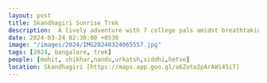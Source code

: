 ```yaml
---
layout: post
title: Skandhagiri Sunrise Trek
description:  A lively adventure with 7 college pals amidst breathtaking landscapes. The two-hour ascent rewarded us with a mesmerizing sunrise atop the peak. Our day began at 2:30 am, setting off for an epic adventure that started at 4.
date: 2024-03-24 02:30:00 +0530
image: "/images/2024/IMG20240324065557.jpg"
tags: [2024, bangalore, trek]
people: [mohit, shikhar,nandu,urkatsh,siddhi,hetve]
location: Skandhagiri [https://maps.app.goo.gl/a6Zuto2pArAWi45i7]
---
```

